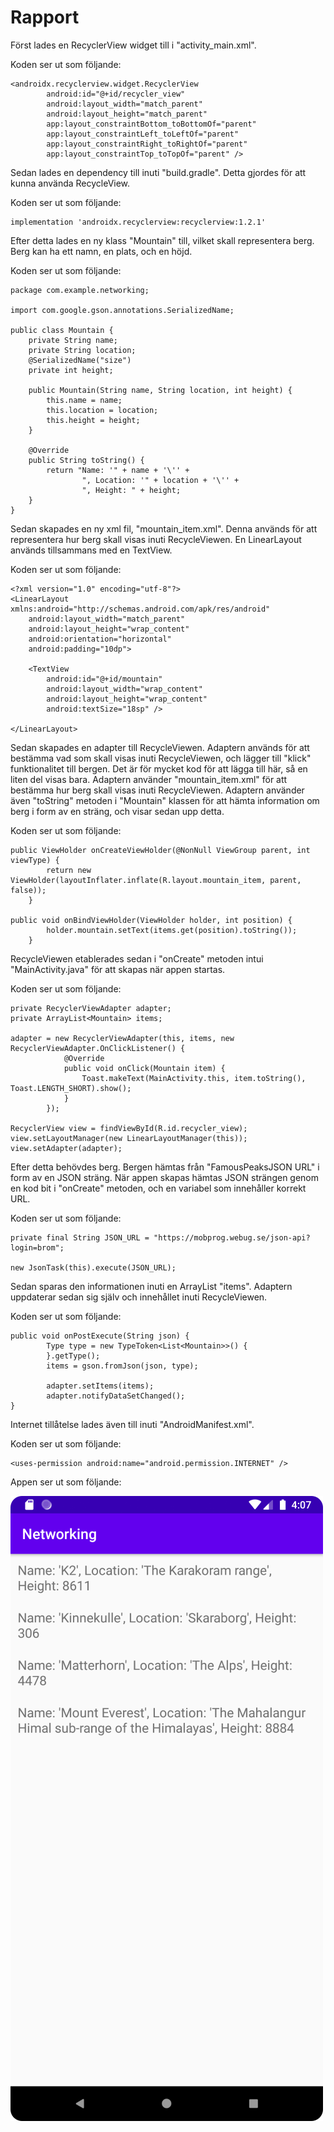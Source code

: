 
# Rapport

Först lades en RecyclerView widget till i "activity_main.xml".

Koden ser ut som följande:

```
<androidx.recyclerview.widget.RecyclerView
        android:id="@+id/recycler_view"
        android:layout_width="match_parent"
        android:layout_height="match_parent"
        app:layout_constraintBottom_toBottomOf="parent"
        app:layout_constraintLeft_toLeftOf="parent"
        app:layout_constraintRight_toRightOf="parent"
        app:layout_constraintTop_toTopOf="parent" />
```

Sedan lades en dependency till inuti "build.gradle". Detta gjordes för att kunna använda RecycleView.

Koden ser ut som följande:

```
implementation 'androidx.recyclerview:recyclerview:1.2.1'
```

Efter detta lades en ny klass "Mountain" till, vilket skall representera berg.
Berg kan ha ett namn, en plats, och en höjd.

Koden ser ut som följande:

```
package com.example.networking;

import com.google.gson.annotations.SerializedName;

public class Mountain {
    private String name;
    private String location;
    @SerializedName("size")
    private int height;

    public Mountain(String name, String location, int height) {
        this.name = name;
        this.location = location;
        this.height = height;
    }

    @Override
    public String toString() {
        return "Name: '" + name + '\'' +
                ", Location: '" + location + '\'' +
                ", Height: " + height;
    }
}
```

Sedan skapades en ny xml fil, "mountain_item.xml". Denna används för att representera hur berg skall visas inuti RecycleViewen.
En LinearLayout används tillsammans med en TextView.

Koden ser ut som följande:

```
<?xml version="1.0" encoding="utf-8"?>
<LinearLayout xmlns:android="http://schemas.android.com/apk/res/android"
    android:layout_width="match_parent"
    android:layout_height="wrap_content"
    android:orientation="horizontal"
    android:padding="10dp">

    <TextView
        android:id="@+id/mountain"
        android:layout_width="wrap_content"
        android:layout_height="wrap_content"
        android:textSize="18sp" />

</LinearLayout>
```

Sedan skapades en adapter till RecycleViewen. Adaptern används för att bestämma vad som skall visas inuti RecycleViewen,
och lägger till "klick" funktionalitet till bergen.
Det är för mycket kod för att lägga till här, så en liten del visas bara.
Adaptern använder "mountain_item.xml" för att bestämma hur berg skall visas inuti RecycleViewen.
Adaptern använder även "toString" metoden i "Mountain" klassen för att hämta information om berg i form av en sträng, och visar sedan upp detta.

Koden ser ut som följande:

```
public ViewHolder onCreateViewHolder(@NonNull ViewGroup parent, int viewType) {
        return new ViewHolder(layoutInflater.inflate(R.layout.mountain_item, parent, false));
    }

public void onBindViewHolder(ViewHolder holder, int position) {
        holder.mountain.setText(items.get(position).toString());
    }
```

RecycleViewen etablerades sedan i "onCreate" metoden intui "MainActivity.java" för att skapas när appen startas.

Koden ser ut som följande:

```
private RecyclerViewAdapter adapter;
private ArrayList<Mountain> items;

adapter = new RecyclerViewAdapter(this, items, new RecyclerViewAdapter.OnClickListener() {
            @Override
            public void onClick(Mountain item) {
                Toast.makeText(MainActivity.this, item.toString(), Toast.LENGTH_SHORT).show();
            }
        });

RecyclerView view = findViewById(R.id.recycler_view);
view.setLayoutManager(new LinearLayoutManager(this));
view.setAdapter(adapter);
```

Efter detta behövdes berg. Bergen hämtas från "FamousPeaksJSON URL" i form av en JSON sträng.
När appen skapas hämtas JSON strängen genom en kod bit i "onCreate" metoden, och en variabel som innehåller korrekt URL.

Koden ser ut som följande:

```
private final String JSON_URL = "https://mobprog.webug.se/json-api?login=brom";

new JsonTask(this).execute(JSON_URL);
```

Sedan sparas den informationen inuti en ArrayList "items". Adaptern uppdaterar sedan sig själv och innehållet inuti RecycleViewen.

Koden ser ut som följande:

```
public void onPostExecute(String json) {
        Type type = new TypeToken<List<Mountain>>() {
        }.getType();
        items = gson.fromJson(json, type);

        adapter.setItems(items);
        adapter.notifyDataSetChanged();
}
```

Internet tillåtelse lades även till inuti "AndroidManifest.xml".

Koden ser ut som följande:

```
<uses-permission android:name="android.permission.INTERNET" />
```

Appen ser ut som följande:

![](app.png)

